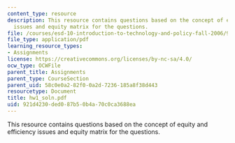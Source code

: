 ```yaml
---
content_type: resource
description: This resource contains questions based on the concept of equity and efficiency
  issues and equity matrix for the questions.
file: /courses/esd-10-introduction-to-technology-and-policy-fall-2006/921d4230ded087b50b4a70c0ca3688ea_hw1_soln.pdf
file_type: application/pdf
learning_resource_types:
- Assignments
license: https://creativecommons.org/licenses/by-nc-sa/4.0/
ocw_type: OCWFile
parent_title: Assignments
parent_type: CourseSection
parent_uid: 58c0e0a2-82f0-0a2d-7236-185a8f38d443
resourcetype: Document
title: hw1_soln.pdf
uid: 921d4230-ded0-87b5-0b4a-70c0ca3688ea
---
```

This resource contains questions based on the concept of equity and efficiency issues and equity matrix for the questions.